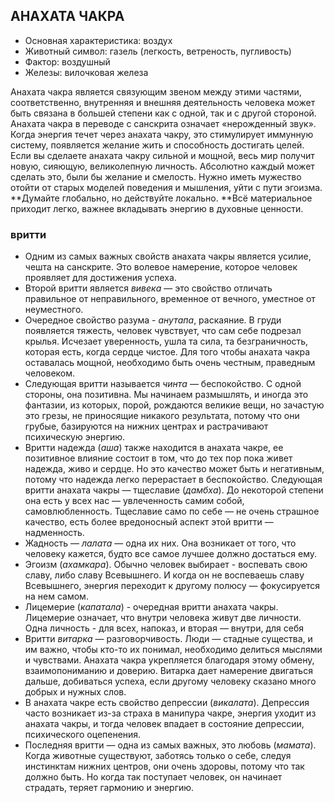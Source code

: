
## АНАХАТА ЧАКРА
* Основная характеристика: воздух
* Животный символ: газель (легкость, ветреность, пугливость)
* Фактор: воздушный
* Железы: вилочковая железа

Анахата чакра является связующим звеном между этими частями, соответственно, внутренняя и внешняя деятельность человека может быть связана в большей степени как с одной, так и с другой стороной.    
Анахата чакра в переводе с санскрита означает «нерожденный звук».   
Когда энергия течет через анахата чакру, это стимулирует иммунную систему, появляется желание жить и способность достигать целей.
Если вы сделаете анахата чакру сильной и мощной, весь мир получит новую, сияющую, великолепную личность. Абсолютно каждый может сделать это, были бы желание и смелость. Нужно иметь мужество отойти от старых моделей поведения и мышления, уйти с пути эгоизма.
**Думайте глобально, но действуйте локально.
**Всё материальное приходит легко, важнее вкладывать энергию в духовные ценности.

### вритти
* Одним из самых важных свойств анахата чакры является усилие, чешта на санскрите. Это волевое намерение, которое человек проявляет для достижения успеха. 
* Второй вритти является *вивека* — это свойство отличать правильное от неправильного, временное от вечного, уместное от неуместного.
* Очередное свойство разума - *анутапа*, раскаяние. В груди появляется тяжесть, человек чувствует, что сам себе подрезал крылья. Исчезает уверенность, ушла та сила, та безграничность, которая есть, когда сердце чистое. Для того чтобы анахата чакра оставалась мощной, необходимо быть очень честным, праведным человеком. 
* Следующая вритти называется *чинта* — беспокойство. С одной стороны, она позитивна. Мы начинаем размышлять, и иногда это фантазии, из которых, порой, рождаются великие вещи, но зачастую это грезы, не приносящие никакого результата, потому что они грубые, базируются на нижних центрах и растрачивают психическую энергию. 
* Вритти надежда (*аша*) также находится в анахата чакре, ее позитивное влияние состоит в том, что до тех пор пока живет надежда, живо и сердце. Но это качество может быть и негативным, потому что надежда легко перерастает в беспокойство.
Следующая вритти анахата чакры — тщеславие (*дамбха*). До некоторой степени она есть у всех нас — увлеченность самим собой, самовлюбленность. Тщеславие само по себе — не очень страшное качество, есть более вредоносный аспект этой вритти — надменность.
* Жадность — *лалата* — одна их них. Она возникает от того, что человеку кажется, будто все самое лучшее должно достаться ему. 
* Эгоизм (*ахамкара*). Обычно человек выбирает - воспевать свою славу, либо славу Всевышнего. И когда он не воспеваешь славу Всевышнего, энергия переходит к другому полюсу — фокусируется на нем самом. 
* Лицемерие (*капатала*) - очередная вритти анахата чакры. Лицемерие означает, что внутри человека живут две личности. Одна личность - для всех, напоказ, и вторая — внутри, для себя
* Вритти *витарка* — разговорчивость. Люди — стадные существа, и им важно, чтобы кто-то их понимал, необходимо делиться мыслями и чувствами. Анахата чакра укрепляется благодаря этому обмену, взаимопониманию и доверию. Витарка дает намерение двигаться дальше, добиваться успеха, если другому человеку сказано много добрых и нужных слов. 
* В анахата чакре есть свойство депрессии (*викалата*). Депрессия часто возникает из-за страха в манипура чакре, энергия уходит из анахата чакры, и тогда человек впадает в состояние депрессии, психического оцепенения.
* Последняя вритти — одна из самых важных, это любовь (*мамата*). Когда животные существуют, заботясь только о себе, следуя инстинктам нижних центров, они очень здоровы, потому что так должно быть. Но когда так поступает человек, он начинает страдать, теряет гармонию и энергию. 
